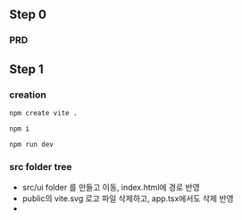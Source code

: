 
## Step 0
### PRD

## Step 1
### creation
``` npm create vite . ```

``` npm i ```

``` npm run dev ```

### src folder tree 
- src/ui folder 를 만들고 이동, index.html에 경로 반영
- public의 vite.svg 로고 파일 삭제하고, app.tsx에서도 삭제 반영
- 
